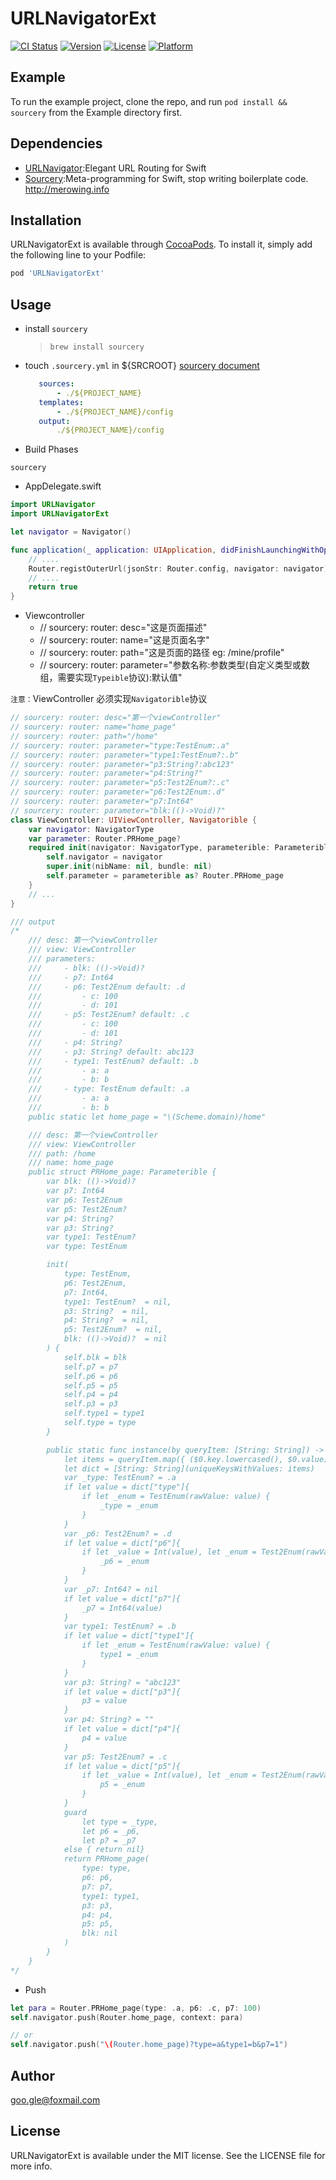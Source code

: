 # URLNavigatorExt

[![CI Status](https://img.shields.io/travis/goo.gle@foxmail.com/URLNavigatorExt.svg?style=flat)](https://travis-ci.org/goo.gle@foxmail.com/URLNavigatorExt)
[![Version](https://img.shields.io/cocoapods/v/URLNavigatorExt.svg?style=flat)](https://cocoapods.org/pods/URLNavigatorExt)
[![License](https://img.shields.io/cocoapods/l/URLNavigatorExt.svg?style=flat)](https://cocoapods.org/pods/URLNavigatorExt)
[![Platform](https://img.shields.io/cocoapods/p/URLNavigatorExt.svg?style=flat)](https://cocoapods.org/pods/URLNavigatorExt)

## Example

To run the example project, clone the repo, and run `pod install && sourcery` from the Example directory first.

## Dependencies
- [URLNavigator](https://github.com/devxoul/URLNavigator):Elegant URL Routing for Swift
- [Sourcery](https://github.com/krzysztofzablocki/Sourcery):Meta-programming for Swift, stop writing boilerplate code. http://merowing.info

## Installation

URLNavigatorExt is available through [CocoaPods](https://cocoapods.org). To install
it, simply add the following line to your Podfile:

```ruby
pod 'URLNavigatorExt'
```

## Usage
- install `sourcery`
  > `brew install sourcery`
- touch `.sourcery.yml` in ${SRCROOT} [sourcery document](https://cdn.rawgit.com/krzysztofzablocki/Sourcery/master/docs/usage.html)
  > 
  ```yml
     sources:
         - ./${PROJECT_NAME}
     templates:
         - ./${PROJECT_NAME}/config
     output:
         ./${PROJECT_NAME}/config
- Build Phases
```shell
sourcery
```

- AppDelegate.swift
```swift
import URLNavigator
import URLNavigatorExt

let navigator = Navigator()

func application(_ application: UIApplication, didFinishLaunchingWithOptions launchOptions: [UIApplicationLaunchOptionsKey: Any]?) -> Bool {
    // ....
    Router.registOuterUrl(jsonStr: Router.config, navigator: navigator)
    // ....
    return true
}
```

- Viewcontroller
    - // sourcery: router: desc="这是页面描述"
    - // sourcery: router: name="这是页面名字"
    - // sourcery: router: path="这是页面的路径 eg: /mine/profile"
    - // sourcery: router: parameter="参数名称:参数类型(自定义类型或数组，需要实现`Typeible`协议):默认值"

`注意：`ViewController 必须实现`Navigatorible`协议
```swift
// sourcery: router: desc="第一个viewController"
// sourcery: router: name="home_page"
// sourcery: router: path="/home"
// sourcery: router: parameter="type:TestEnum:.a"
// sourcery: router: parameter="type1:TestEnum?:.b"
// sourcery: router: parameter="p3:String?:abc123"
// sourcery: router: parameter="p4:String?"
// sourcery: router: parameter="p5:Test2Enum?:.c"
// sourcery: router: parameter="p6:Test2Enum:.d"
// sourcery: router: parameter="p7:Int64"
// sourcery: router: parameter="blk:(()->Void)?"
class ViewController: UIViewController, Navigatorible {
    var navigator: NavigatorType
    var parameter: Router.PRHome_page?
    required init(navigator: NavigatorType, parameterible: Parameterible?) {
        self.navigator = navigator
        super.init(nibName: nil, bundle: nil)
        self.parameter = parameterible as? Router.PRHome_page
    }
    // ...
}

/// output
/*
    /// desc: 第一个viewController
    /// view: ViewController
    /// parameters:
    ///     - blk: (()->Void)? 
    ///     - p7: Int64 
    ///     - p6: Test2Enum default: .d
    ///         - c: 100
    ///         - d: 101
    ///     - p5: Test2Enum? default: .c
    ///         - c: 100
    ///         - d: 101
    ///     - p4: String? 
    ///     - p3: String? default: abc123
    ///     - type1: TestEnum? default: .b
    ///         - a: a
    ///         - b: b
    ///     - type: TestEnum default: .a
    ///         - a: a
    ///         - b: b
    public static let home_page = "\(Scheme.domain)/home"

    /// desc: 第一个viewController
    /// view: ViewController
    /// path: /home
    /// name: home_page
    public struct PRHome_page: Parameterible {
        var blk: (()->Void)?
        var p7: Int64
        var p6: Test2Enum
        var p5: Test2Enum?
        var p4: String?
        var p3: String?
        var type1: TestEnum?
        var type: TestEnum

        init(
            type: TestEnum,
            p6: Test2Enum,
            p7: Int64,
            type1: TestEnum?  = nil,
            p3: String?  = nil,
            p4: String?  = nil,
            p5: Test2Enum?  = nil,
            blk: (()->Void)?  = nil
        ) {
            self.blk = blk
            self.p7 = p7
            self.p6 = p6
            self.p5 = p5
            self.p4 = p4
            self.p3 = p3
            self.type1 = type1
            self.type = type
        }

        public static func instance(by queryItem: [String: String]) -> Self? {
            let items = queryItem.map({ ($0.key.lowercased(), $0.value) })
            let dict = [String: String](uniqueKeysWithValues: items)
            var _type: TestEnum? = .a
            if let value = dict["type"]{
                if let _enum = TestEnum(rawValue: value) {
                    _type = _enum
                }
            }
            var _p6: Test2Enum? = .d
            if let value = dict["p6"]{
                if let _value = Int(value), let _enum = Test2Enum(rawValue: _value) {
                    _p6 = _enum
                }
            }
            var _p7: Int64? = nil
            if let value = dict["p7"]{
                _p7 = Int64(value)
            }
            var type1: TestEnum? = .b
            if let value = dict["type1"]{
                if let _enum = TestEnum(rawValue: value) {
                    type1 = _enum
                }
            }
            var p3: String? = "abc123"
            if let value = dict["p3"]{
                p3 = value
            }
            var p4: String? = ""
            if let value = dict["p4"]{
                p4 = value
            }
            var p5: Test2Enum? = .c
            if let value = dict["p5"]{
                if let _value = Int(value), let _enum = Test2Enum(rawValue: _value) {
                    p5 = _enum
                }
            }
            guard 
                let type = _type,
                let p6 = _p6,
                let p7 = _p7
            else { return nil}
            return PRHome_page(
                type: type,
                p6: p6,
                p7: p7,
                type1: type1,
                p3: p3,
                p4: p4,
                p5: p5,
                blk: nil
            )
        }
    }
*/
```
- Push
```swift
let para = Router.PRHome_page(type: .a, p6: .c, p7: 100)
self.navigator.push(Router.home_page, context: para)

// or
self.navigator.push("\(Router.home_page)?type=a&type1=b&p7=1")
```

## Author

goo.gle@foxmail.com

## License

URLNavigatorExt is available under the MIT license. See the LICENSE file for more info.
